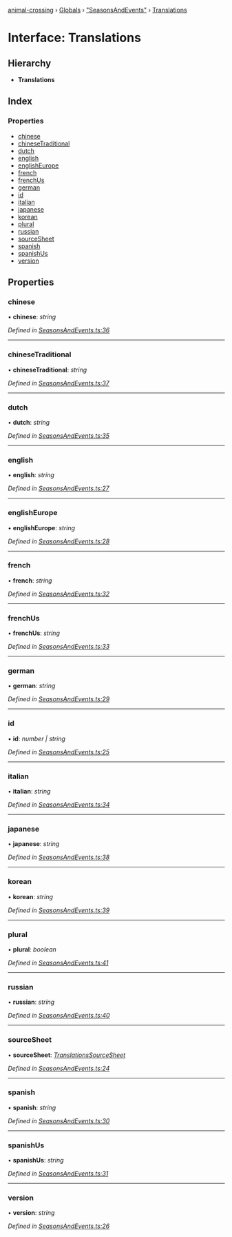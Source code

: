 [animal-crossing](../README.md) › [Globals](../globals.md) › ["SeasonsAndEvents"](../modules/_seasonsandevents_.md) › [Translations](_seasonsandevents_.translations.md)

# Interface: Translations

## Hierarchy

* **Translations**

## Index

### Properties

* [chinese](_seasonsandevents_.translations.md#chinese)
* [chineseTraditional](_seasonsandevents_.translations.md#chinesetraditional)
* [dutch](_seasonsandevents_.translations.md#dutch)
* [english](_seasonsandevents_.translations.md#english)
* [englishEurope](_seasonsandevents_.translations.md#englisheurope)
* [french](_seasonsandevents_.translations.md#french)
* [frenchUs](_seasonsandevents_.translations.md#frenchus)
* [german](_seasonsandevents_.translations.md#german)
* [id](_seasonsandevents_.translations.md#id)
* [italian](_seasonsandevents_.translations.md#italian)
* [japanese](_seasonsandevents_.translations.md#japanese)
* [korean](_seasonsandevents_.translations.md#korean)
* [plural](_seasonsandevents_.translations.md#plural)
* [russian](_seasonsandevents_.translations.md#russian)
* [sourceSheet](_seasonsandevents_.translations.md#sourcesheet)
* [spanish](_seasonsandevents_.translations.md#spanish)
* [spanishUs](_seasonsandevents_.translations.md#spanishus)
* [version](_seasonsandevents_.translations.md#version)

## Properties

###  chinese

• **chinese**: *string*

*Defined in [SeasonsAndEvents.ts:36](https://github.com/Norviah/animal-crossing/blob/3d769dc/module/types/SeasonsAndEvents.ts#L36)*

___

###  chineseTraditional

• **chineseTraditional**: *string*

*Defined in [SeasonsAndEvents.ts:37](https://github.com/Norviah/animal-crossing/blob/3d769dc/module/types/SeasonsAndEvents.ts#L37)*

___

###  dutch

• **dutch**: *string*

*Defined in [SeasonsAndEvents.ts:35](https://github.com/Norviah/animal-crossing/blob/3d769dc/module/types/SeasonsAndEvents.ts#L35)*

___

###  english

• **english**: *string*

*Defined in [SeasonsAndEvents.ts:27](https://github.com/Norviah/animal-crossing/blob/3d769dc/module/types/SeasonsAndEvents.ts#L27)*

___

###  englishEurope

• **englishEurope**: *string*

*Defined in [SeasonsAndEvents.ts:28](https://github.com/Norviah/animal-crossing/blob/3d769dc/module/types/SeasonsAndEvents.ts#L28)*

___

###  french

• **french**: *string*

*Defined in [SeasonsAndEvents.ts:32](https://github.com/Norviah/animal-crossing/blob/3d769dc/module/types/SeasonsAndEvents.ts#L32)*

___

###  frenchUs

• **frenchUs**: *string*

*Defined in [SeasonsAndEvents.ts:33](https://github.com/Norviah/animal-crossing/blob/3d769dc/module/types/SeasonsAndEvents.ts#L33)*

___

###  german

• **german**: *string*

*Defined in [SeasonsAndEvents.ts:29](https://github.com/Norviah/animal-crossing/blob/3d769dc/module/types/SeasonsAndEvents.ts#L29)*

___

###  id

• **id**: *number | string*

*Defined in [SeasonsAndEvents.ts:25](https://github.com/Norviah/animal-crossing/blob/3d769dc/module/types/SeasonsAndEvents.ts#L25)*

___

###  italian

• **italian**: *string*

*Defined in [SeasonsAndEvents.ts:34](https://github.com/Norviah/animal-crossing/blob/3d769dc/module/types/SeasonsAndEvents.ts#L34)*

___

###  japanese

• **japanese**: *string*

*Defined in [SeasonsAndEvents.ts:38](https://github.com/Norviah/animal-crossing/blob/3d769dc/module/types/SeasonsAndEvents.ts#L38)*

___

###  korean

• **korean**: *string*

*Defined in [SeasonsAndEvents.ts:39](https://github.com/Norviah/animal-crossing/blob/3d769dc/module/types/SeasonsAndEvents.ts#L39)*

___

###  plural

• **plural**: *boolean*

*Defined in [SeasonsAndEvents.ts:41](https://github.com/Norviah/animal-crossing/blob/3d769dc/module/types/SeasonsAndEvents.ts#L41)*

___

###  russian

• **russian**: *string*

*Defined in [SeasonsAndEvents.ts:40](https://github.com/Norviah/animal-crossing/blob/3d769dc/module/types/SeasonsAndEvents.ts#L40)*

___

###  sourceSheet

• **sourceSheet**: *[TranslationsSourceSheet](../enums/_seasonsandevents_.translationssourcesheet.md)*

*Defined in [SeasonsAndEvents.ts:24](https://github.com/Norviah/animal-crossing/blob/3d769dc/module/types/SeasonsAndEvents.ts#L24)*

___

###  spanish

• **spanish**: *string*

*Defined in [SeasonsAndEvents.ts:30](https://github.com/Norviah/animal-crossing/blob/3d769dc/module/types/SeasonsAndEvents.ts#L30)*

___

###  spanishUs

• **spanishUs**: *string*

*Defined in [SeasonsAndEvents.ts:31](https://github.com/Norviah/animal-crossing/blob/3d769dc/module/types/SeasonsAndEvents.ts#L31)*

___

###  version

• **version**: *string*

*Defined in [SeasonsAndEvents.ts:26](https://github.com/Norviah/animal-crossing/blob/3d769dc/module/types/SeasonsAndEvents.ts#L26)*
